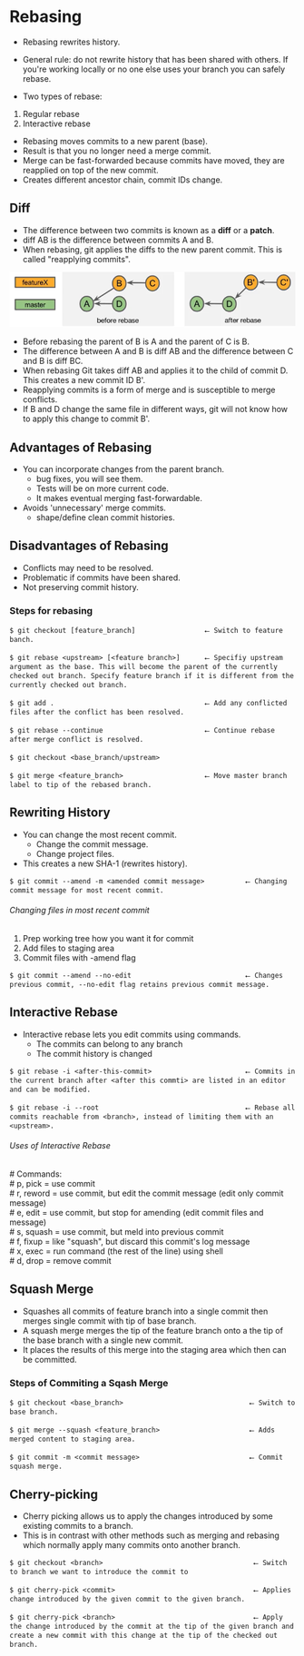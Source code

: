 # Rebasing 

* Rebasing rewrites history.
* General rule: do not rewrite history that has been shared with others. If you're working locally or no one else uses your branch you can safely rebase. 

* Two types of rebase:
1) Regular rebase
2) Interactive rebase

* Rebasing moves commits to a new parent (base).
* Result is that you no longer need a merge commit.
* Merge can be fast-forwarded because commits have moved, they are reapplied on top of the new commit.
* Creates different ancestor chain, commit IDs change.

## Diff
* The difference between two commits is known as a **diff** or a **patch**.
* diff AB is the difference between commits A and B. 
* When rebasing, git applies the diffs to the new parent commit. This is called "reapplying commits".

![alt text](https://github.com/RyanLPrince/Git-Reference-Guide/blob/master/Resources/Images/Rebasing.png)

* Before rebasing the parent of B is A and the parent of C is B.
* The difference between A and B is diff AB and the difference between C and B is diff BC.
* When rebasing Git takes diff AB and applies it to the child of commit D. This creates a new commit ID B'. 
* Reapplying commits is a form of merge and is susceptible to merge conflicts. 
* If B and D change the same file in different ways, git will not know how to apply this change to commit B'. 

## Advantages of Rebasing

* You can incorporate changes from the parent branch. 
    * bug fixes, you will see them.
    * Tests will be on more current code.
    * It makes eventual merging fast-forwardable. 
* Avoids 'unnecessary' merge commits.
    * shape/define clean commit histories.

## Disadvantages of Rebasing

* Conflicts may need to be resolved.
* Problematic if commits have been shared.
* Not preserving commit history.

### Steps for rebasing
~~~
$ git checkout [feature_branch]                 ⭠ Switch to feature banch.

$ git rebase <upstream> [<feature branch>]      ⭠ Specifiy upstream argument as the base. This will become the parent of the currently checked out branch. Specify feature branch if it is different from the currently checked out branch. 

$ git add .                                     ⭠ Add any conflicted files after the conflict has been resolved. 

$ git rebase --continue                         ⭠ Continue rebase after merge conflict is resolved.

$ git checkout <base_branch/upstream> 

$ git merge <feature_branch>                    ⭠ Move master branch label to tip of the rebased branch.
~~~

## Rewriting History

* You can change the most recent commit. 
    - Change the commit message.
    - Change project files.
* This creates a new SHA-1 (rewrites history).

~~~
$ git commit --amend -m <amended commit message>          ⭠ Changing commit message for most recent commit.
~~~

###### Changing files in most recent commit 
1) Prep working tree how you want it for commit 
2) Add files to staging area 
3) Commit files with -amend flag 
~~~
$ git commit --amend --no-edit                            ⭠ Changes previous commit, --no-edit flag retains previous commit message.
~~~

## Interactive Rebase

* Interactive rebase lets you edit commits using commands.
    * The commits can belong to any branch 
    * The commit history is changed 
~~~
$ git rebase -i <after-this-commit>                       ⭠ Commits in the current branch after <after this commti> are listed in an editor and can be modified.

$ git rebase -i --root                                    ⭠ Rebase all commits reachable from <branch>, instead of limiting them with an <upstream>.
~~~

###### Uses of Interactive Rebase

\# Commands:  
\# p, pick = use commit  
\# r, reword = use commit, but edit the commit message (edit only commit message)    
\# e, edit = use commit, but stop for amending (edit commit files and message)    
\# s, squash = use commit, but meld into previous commit  
\# f, fixup = like "squash", but discard this commit's log message  
\# x, exec = run command (the rest of the line) using shell  
\# d, drop = remove commit  


## Squash Merge

* Squashes all commits of feature branch into a single commit then merges single commit with tip of base branch. 
* A squash merge merges the tip of the feature branch onto a the tip of the base branch with a single new commit. 
* It places the results of this merge into the staging area which then can be committed.

### Steps of Commiting a Sqash Merge
~~~
$ git checkout <base_branch>                               ⭠ Switch to base branch.

$ git merge --squash <feature_branch>                      ⭠ Adds merged content to staging area.

$ git commit -m <commit message>                           ⭠ Commit squash merge. 
~~~

## Cherry-picking

* Cherry picking allows us to apply the changes introduced by some existing commits to a branch.
* This is in contrast with other methods such as merging and rebasing which normally apply many commits onto another branch.

~~~
$ git checkout <branch>                                     ⭠ Switch to branch we want to introduce the commit to   

$ git cherry-pick <commit>                                  ⭠ Applies change introduced by the given commit to the given branch.

$ git cherry-pick <branch>                                  ⭠ Apply the change introduced by the commit at the tip of the given branch and create a new commit with this change at the tip of the checked out branch. 
~~~
